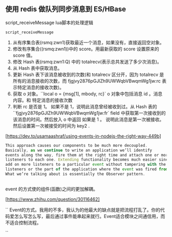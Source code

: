 ## 使用 redis 做队列同步消息到 ES/HBase


script_receiveMessage lua脚本的处理逻辑
```nashorn js
script_receiveMessage
```
1. 从有序集合表(rsmq:zwn1)获取最近一个消息，如果没有，直接返回空对象。
2. 修改有序集合((rsmq:zwn1))中的 score。用最新获取的 score 设置原来的 score 值。
3. 修改 Hash 表(rsmq:zwn1:Q) 中的 totalrecv(表示总共发送了多少次消息)。
4. 从 Hash 表中获取消息。
5. 更新 Hash 表下该消息被收到的次数(和 totalrecv 区分开，因为 totalrecv 是所有的消息接收的次数，而 fjgjvy2876pGJlZh9UWWqbVBwqmWg1jw:rc 表示特定消息的接收次数)。
6. 获取 o 对象。``local o = {msg[1], mbody, rc}` o 对象中包括消息 id 。消息内容。和 特定消息的接收次数
7. 判断 rc 是否是 1。
    如果不是 1，说明此消息曾经被收到过。从 Hash 表的 ``fjgjvy2876pGJlZh9UWWqbVBwqmWg1jw:fr` field 中获取第一次接收到的该消息的时间。然后放入 o 中返回
    如果是 1 。 说明此消息是第一次被接收。然后设置第一次被接受的时间为 key2 .



[https://dev.to/usamaashraf/using-events-in-nodejs-the-right-way-449b]

```js
This approach causes our components to be much more decoupled. 
Basically, as we continue to write an application we’ll identify 
events along the way, fire them at the right time and attach one or more event 
listeners to each one. Extending functionality becomes much easier since we can just 
add on more listeners to a particular event without tampering with the existing 
listeners or the part of the application where the event was fired from. 
What we’re talking about is essentially the Observer pattern.



```
event 的方式使的组件(函数)之间的更加解耦。

[https://www.zhihu.com/question/30116462]

``
Event的方式。我用的不多，我认为的他最大的缺点就是把流程打乱了。你的代码爱怎么写怎么写，最后通过事件能串起来就行。Event适合模块之间通信用，而不适合控制流程。

``
